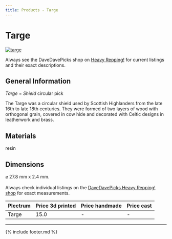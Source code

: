 ```yaml
---
title: Products - Targe
---
```

# Targe

[![targe](../../assets/images/targe.jpg "Targe")](/picks/targe)

Always see the DaveDavePicks shop on [Heavy Repping!](https://www.heavyrepping.com/store/shop/davedavepicks/) for current listings and their exact descriptions.

## General Information
*Targe* = *Shield* circular pick

The Targe was a circular shield used by Scottish Highlanders from the late 16th to late 18th centuries. They were formed of two layers of wood with orthogonal grain, covered in cow hide and decorated with Celtic designs in leatherwork and brass.

## Materials
resin

## Dimensions
&#x2300; 27.8 mm x 2.4 mm.<br/><br/>Always check individual listings on the [DaveDavePicks Heavy Repping! shop](https://www.heavyrepping.com/store/shop/davedavepicks/) for exact measurements.

| **Plectrum**                                        | **Price 3d printed**   | **Price handmade**   | **Price cast**   |
|:----------------------------------------------------|:-----------------------|:---------------------|:-----------------|
| Targe                                          | 15.0               | -             | -         |

---

{% include footer.md %}